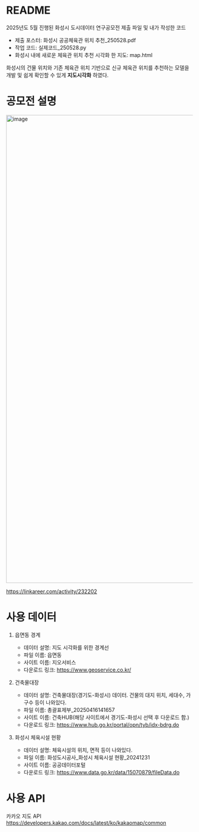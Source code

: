 # README
2025년도 5월 진행된 화성시 도시데이터 연구공모전 제출 파일 및 내가 작성한 코드

- 제출 포스터: 화성시 공공체육관 위치 추천_250528.pdf
- 작업 코드: 실제코드_250528.py
- 화성시 내에 새로운 체육관 위치 추천 시각화 한 지도: map.html

화성시의 건물 위치와 기존 체육관 위치 기반으로 신규 체육관 위치를 추천하는 모델을 개발 및 쉽게 확인할 수 있게 **지도시각화** 하였다.

# 공모전 설명
<img width="891" height="1260" alt="image" src="https://github.com/user-attachments/assets/30584bf7-89c5-4bc2-8e3c-ef8f90f6caa8" />

https://linkareer.com/activity/232202

# 사용 데이터
1. 읍면동 경계
   - 데이터 설명: 지도 시각화를 위한 경계선
   - 파일 이름: 읍면동
   - 사이트 이름: 지오서비스
   - 다운로드 링크: https://www.geoservice.co.kr/

2. 건축물대장
   - 데이터 설명: 건축물대장(경기도-화성시) 데이터. 건물의 대지 위치, 세대수, 가구수 등이 나와있다.
   - 파일 이름: 총괄표제부_20250416141657
   - 사이트 이름: 건축HUB(해당 사이트에서 경기도-화성시 선택 후 다운로드 함.)
   - 다운로드 링크: https://www.hub.go.kr/portal/opn/tyb/idx-bdrg.do

3. 화성시 체육시설 현황
   - 데이터 설명: 체육시설의 위치, 면적 등이 나와있다.
   - 파일 이름: 화성도시공사_화성시 체육시설 현황_20241231
   - 사이트 이름: 공공데이터포털
   - 다운로드 링크: https://www.data.go.kr/data/15070879/fileData.do

# 사용 API
카카오 지도 API
https://developers.kakao.com/docs/latest/ko/kakaomap/common





